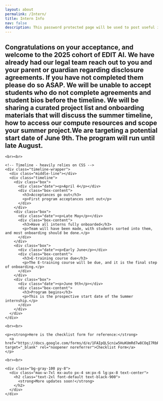 ```yaml
---
layout: about
permalink: /Intern/
title: Intern Info
nav: false
description: This password protected page will be used to post useful info to the current cohort of EDIT AI summer interns.
---
```


<div class="bg-white">
  <main>
    <div class="bg-gray-100 py-8">
      <div class="max-w-7xl mx-auto px-4 sm:px-6 lg:px-8 text-center">
        <h2 class="text-2xl font-default text-black-900">
          <strong>Congratulations on your acceptance, and welcome to the 2025 cohort of EDIT AI.</strong> 
          We have already had our legal team reach out to you and your parent or guardian regarding disclosure agreements. If you have not completed them please do so ASAP. We will be unable to accept students who do not complete agreements and student bios before the timeline. We will be sharing a curated project list and onboarding materials that will discuss the summer timeline, how to access our compute resources and scope your summer project.We are targeting a potential start date of June 9th. The program will run until late August.
        </h2>
      </div>
    </div>

    <br><br>

    <!-- Timeline - heavily relies on CSS -->
    <div class="timeline-wrapper">
      <div class="middle-line"></div>
      <div class="timeline">
        <div class="box">
          <div class="date"><p>April 4</p></div>
          <div class="box-content">
            <h3>Acceptances go out</h3>
            <p>First program acceptances sent out</p>
          </div>
        </div>
        <div class="box">
          <div class="date"><p>Late May</p></div>
          <div class="box-content">
            <h3>Have all interns fully onboarded</h3>
            <p>Team will have been made, with students sorted into them, and most onboarding should be done.</p>
          </div>
        </div>
        <div class="box">
          <div class="date"><p>Early June</p></div>
          <div class="box-content">
            <h3>E-training course due</h3>
            <p>The E-training course will be due, and it is the final step of onboarding.</p>
          </div>
        </div>
        <div class="box">
          <div class="date"><p>June 9th</p></div>
          <div class="box-content">
            <h3>Program begins</h3>
            <p>This is the prospective start date of the Summer internship.</p>
          </div>
        </div>
      </div>
    </div>

    <br><br>

    <p><strong>Here is the checklist form for reference:</strong> 
      <a href="https://docs.google.com/forms/d/e/1FAIpQLScniw5HuKUmRd7w8COqI7RbRRvCMzvENIo9y2cbkbcjaK_Xwg/viewform" target="_blank" rel="noopener noreferrer">Checklist Form</a>
    </p>

    <br><br>

    <div class="bg-gray-100 py-8">
      <div class="max-w-7xl mx-auto px-4 sm:px-6 lg:px-8 text-center">
        <h2 class="text-2xl font-default text-black-900">
          <strong>More updates soon!</strong>
        </h2>
      </div>
    </div>

  </main>
</div>
